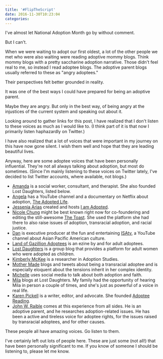 ```yaml
---
title: '#FlipTheScript'
date: 2016-11-30T10:23:04
categories: 
---
```


I've almost let National Adoption Month go by without comment.

But I can't.

<!--more-->

When we were waiting to adopt our first oldest, a lot of the other people we met who were also waiting were reading adoptive mommy blogs. Think mommy blogs with a pretty saccharine adoption narrative. Those didn't feel real to me, so instead I read adoptee blogs. The adoptive parent blogs usually referred to these as "angry adoptees."

Their perspectives felt better grounded in reality.

It was one of the best ways I could have prepared for being an adoptive parent.

Maybe they are angry. But only in the best way, of being angry at the injustices of the current system and speaking out about it.

Looking around to gather links for this post, I have realized that I don't listen to these voices as much as I would like to. (I think part of it is that now I primarily listen haphazardly on Twitter.)

I have also realized that a lot of voices that were important in my journey  on this have now gone silent. I wish them well and hope that they are leading beautiful lives.

Anyway, here are some adoptee voices that have been personally influential. They're not all always talking about adoption, but most do sometimes. (Since I'm mainly listening to these voices on Twitter lately, I've decided to list Twitter accounts, where available, not blogs.)

* [Amanda](https://twitter.com/AmandaTDA) is a social worker, consultant, and therapist. She also founded Lost Daughters, listed below.
* [Angela](https://twitter.com/theadoptedlife) has a YouTube channel and a documentary on Netflix about adoption, [The Adopted Life](http://www.theadoptedlife.com/).
* [Jessenia Arias](https://twitter.com/iamadopted) created and hosts [I am Adopted](http://iamadopted.net/).
* [Nicole Chung](https://twitter.com/nicole_soojung) might be best known right now for co-foundering and editing the still-awesome [The Toast](http://the-toast.net/). She used the platform she had there to also raise issues of adoption, transracial adoption, and racial justice.
* [Dan](https://twitter.com/DANakaDAN) is executive producer at the fun and entertaining [ISAtv](https://www.youtube.com/isatv), a YouTube channel about Asian Pacific American culture.
* [Land of Gazillion Adoptees](https://landofgazillionadoptees.com/) is an ezine by and for adult adoptees.
* [Lost Daughters](http://www.thelostdaughters.com/) is a group blog that provides a platform for adult women who were adopted as children.
* [Kimberly McKee](https://twitter.com/mckeekee) is a researcher in Adoption Studies.
* [Mother Made](https://twitter.com/mothermade) blogs and tweets about being a transracial adoptee and is especially eloquent about the tensions inherit in her complex identity.
* [Michelle](https://twitter.com/MichelleWPD) uses social media to talk about both adoption and faith.
* [Mila](https://twitter.com/yoonsblur) blogs at Lost Daughters. My family had the opportunity of hearing Mila in person a couple of times, and she's just as powerful of a voice in real life.
* [Karen Pickell](https://twitter.com/Karen_Pickell) is a writer, editor, and advocate. She founded [Adoptee Reading](http://adopteereading.com/).
* [John W. Raible](https://johnraible.wordpress.com/) comes at this experience from all sides. He is an adoptive parent, and he researches adoption-related issues. He has been a active and tireless voice for adoptee rights, for the issues raised by transracial adoptees, and for other causes.

These people all have amazing voices. Go listen to them.

I've certainly left out lots of people here. These are just some (not all!) that have been personally significant to me. If you know of someone I should be listening to, please let me know.

